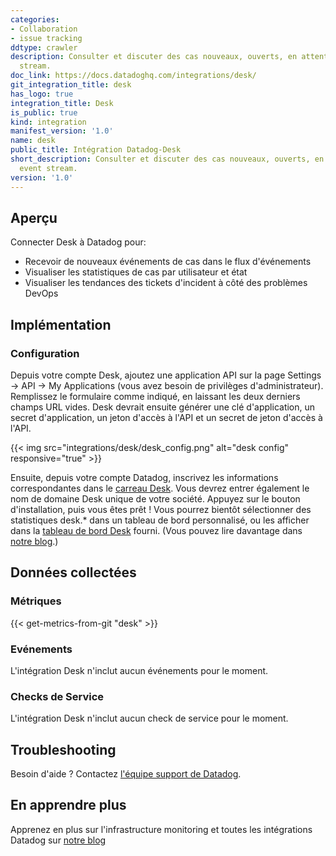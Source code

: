 ```yaml
---
categories:
- Collaboration
- issue tracking
ddtype: crawler
description: Consulter et discuter des cas nouveaux, ouverts, en attente et résolus dans votre flux d'événements.
  stream.
doc_link: https://docs.datadoghq.com/integrations/desk/
git_integration_title: desk
has_logo: true
integration_title: Desk
is_public: true
kind: integration
manifest_version: '1.0'
name: desk
public_title: Intégration Datadog-Desk
short_description: Consulter et discuter des cas nouveaux, ouverts, en attente et résolus dans votre flux d'événements.
  event stream.
version: '1.0'
---
```


## Aperçu

Connecter Desk à Datadog pour:

  * Recevoir de nouveaux événements de cas dans le flux d'événements
  * Visualiser les statistiques de cas par utilisateur et état
  * Visualiser les tendances des tickets d'incident à côté des problèmes DevOps

## Implémentation
### Configuration

Depuis votre compte Desk, ajoutez une application API sur la page Settings -> API -> My Applications (vous avez besoin de privilèges d'administrateur).
Remplissez le formulaire comme indiqué, en laissant les deux derniers champs URL vides. Desk devrait ensuite générer une clé d'application, un secret d'application, un jeton d'accès à l'API et un secret de jeton d'accès à l'API.

{{< img src="integrations/desk/desk_config.png" alt="desk config" responsive="true" >}}

Ensuite, depuis votre compte Datadog, inscrivez les informations correspondantes dans le [carreau Desk][1]. Vous devrez entrer également le nom de domaine Desk unique de votre société.
Appuyez sur le bouton d'installation, puis vous êtes prêt ! Vous pourrez bientôt sélectionner des statistiques desk.* dans un tableau de bord personnalisé, ou les afficher dans la [tableau de bord Desk][2] fourni. (Vous pouvez lire davantage dans [notre blog](https://www.datadoghq.com/blog/keep-support-team-page-salesforce-desk-integration/).)

## Données collectées
### Métriques
{{< get-metrics-from-git "desk" >}}


### Evénements
L'intégration Desk n'inclut aucun événements pour le moment.

### Checks de Service
L'intégration Desk n'inclut aucun check de service pour le moment.

## Troubleshooting
Besoin d'aide ? Contactez  [l'équipe support de Datadog][4].

## En apprendre plus
Apprenez en plus sur l'infrastructure monitoring et toutes les intégrations Datadog sur [notre blog][5]

[1]: https://app.datadoghq.com/account/settings#integrations/desk
[2]: https://app.datadoghq.com/screen/integration/desk
[3]: https://github.com/DataDog/dogweb/blob/prod/integration/desk/desk_metadata.csv
[4]: http://docs.datadoghq.com/help/
[5]: https://www.datadoghq.com/blog/


